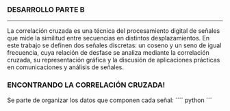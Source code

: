 ### DESARROLLO PARTE B 
---------------
La correlación cruzada es una técnica del procesamiento digital de señales que mide la similitud entre secuencias en distintos desplazamientos. En este trabajo se definen dos señales discretas: un coseno y un seno de igual frecuencia, cuya relación de desfase se analiza mediante la correlación cruzada, su representación gráfica y la discusión de aplicaciones prácticas en comunicaciones y análisis de señales.

### ENCONTRANDO LA CORRELACIÓN CRUZADA!
Se parte de organizar los datos que componen cada señal: 
´´´´ python
´´´
